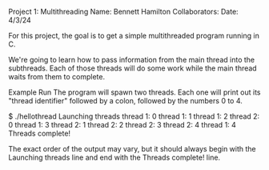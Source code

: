 Project 1: Multithreading
Name: Bennett Hamilton
Collaborators: 
Date: 4/3/24

For this project, the goal is to get a simple multithreaded program running in C.

We're going to learn how to pass information from the main thread into the subthreads. 
Each of those threads will do some work while the main thread waits from them to complete.

Example Run
The program will spawn two threads. Each one will print out its "thread identifier" 
followed by a colon, followed by the numbers 0 to 4.

$ ./hellothread 
Launching threads
thread 1: 0
thread 1: 1
thread 1: 2
thread 2: 0
thread 1: 3
thread 2: 1
thread 2: 2
thread 2: 3
thread 2: 4
thread 1: 4
Threads complete!

The exact order of the output may vary, but it should always begin with 
the Launching threads line and end with the Threads complete! line.